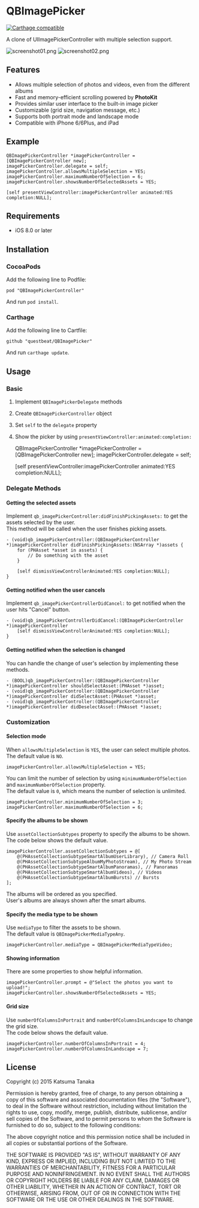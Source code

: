# QBImagePicker

[![Carthage compatible](https://img.shields.io/badge/Carthage-compatible-4BC51D.svg?style=flat)](https://github.com/Carthage/Carthage)

A clone of UIImagePickerController with multiple selection support.

![screenshot01.png](screenshot01.png)
![screenshot02.png](screenshot02.png)



## Features

- Allows multiple selection of photos and videos, even from the different albums
- Fast and memory-efficient scrolling powered by **PhotoKit**
- Provides similar user interface to the built-in image picker
- Customizable (grid size, navigation message, etc.)
- Supports both portrait mode and landscape mode
- Compatible with iPhone 6/6Plus, and iPad



## Example

    QBImagePickerController *imagePickerController = [QBImagePickerController new];
    imagePickerController.delegate = self;
    imagePickerController.allowsMultipleSelection = YES;
    imagePickerController.maximumNumberOfSelection = 6;
    imagePickerController.showsNumberOfSelectedAssets = YES;

    [self presentViewController:imagePickerController animated:YES completion:NULL];



## Requirements

- iOS 8.0 or later



## Installation

### CocoaPods

Add the following line to Podfile:

    pod "QBImagePickerController"

And run `pod install`.


### Carthage

Add the following line to Cartfile:

    github "questbeat/QBImagePicker"

And run `carthage update`.



## Usage

### Basic

1. Implement `QBImagePickerDelegate` methods
2. Create `QBImagePickerController` object
3. Set `self` to the `delegate` property
4. Show the picker by using `presentViewController:animated:completion:`

    QBImagePickerController *imagePickerController = [QBImagePickerController new];
    imagePickerController.delegate = self;

    [self presentViewController:imagePickerController animated:YES completion:NULL];


### Delegate Methods

#### Getting the selected assets

Implement `qb_imagePickerController:didFinishPickingAssets:` to get the assets selected by the user.  
This method will be called when the user finishes picking assets.

    - (void)qb_imagePickerController:(QBImagePickerController *)imagePickerController didFinishPickingAssets:(NSArray *)assets {
        for (PHAsset *asset in assets) {
            // Do something with the asset
        }

        [self dismissViewControllerAnimated:YES completion:NULL];
    }


#### Getting notified when the user cancels

Implement `qb_imagePickerControllerDidCancel:` to get notified when the user hits "Cancel" button.

    - (void)qb_imagePickerControllerDidCancel:(QBImagePickerController *)imagePickerController
        [self dismissViewControllerAnimated:YES completion:NULL];
    }


#### Getting notified when the selection is changed

You can handle the change of user's selection by implementing these methods.

    - (BOOL)qb_imagePickerController:(QBImagePickerController *)imagePickerController shouldSelectAsset:(PHAsset *)asset;
    - (void)qb_imagePickerController:(QBImagePickerController *)imagePickerController didSelectAsset:(PHAsset *)asset;
    - (void)qb_imagePickerController:(QBImagePickerController *)imagePickerController didDeselectAsset:(PHAsset *)asset;


### Customization

#### Selection mode

When `allowsMultipleSelection` is `YES`, the user can select multiple photos.  
The default value is `NO`.

    imagePickerController.allowsMultipleSelection = YES;

You can limit the number of selection by using `minimumNumberOfSelection` and `maximumNumberOfSelection` property.  
The default value is `0`, which means the number of selection is unlimited.

    imagePickerController.minimumNumberOfSelection = 3;
    imagePickerController.maximumNumberOfSelection = 6;


#### Specify the albums to be shown

Use `assetCollectionSubtypes` property to specify the albums to be shown.  
The code below shows the default value.

    imagePickerController.assetCollectionSubtypes = @[
        @(PHAssetCollectionSubtypeSmartAlbumUserLibrary), // Camera Roll
        @(PHAssetCollectionSubtypeAlbumMyPhotoStream), // My Photo Stream
        @(PHAssetCollectionSubtypeSmartAlbumPanoramas), // Panoramas
        @(PHAssetCollectionSubtypeSmartAlbumVideos), // Videos
        @(PHAssetCollectionSubtypeSmartAlbumBursts) // Bursts
    ];

The albums will be ordered as you specified.  
User's albums are always shown after the smart albums.


#### Specify the media type to be shown

Use `mediaType` to filter the assets to be shown.  
The default value is `QBImagePickerMediaTypeAny`.

    imagePickerController.mediaType = QBImagePickerMediaTypeVideo;


#### Showing information

There are some properties to show helpful information.

    imagePickerController.prompt = @"Select the photos you want to upload!";
    imagePickerController.showsNumberOfSelectedAssets = YES;


#### Grid size

Use `numberOfColumnsInPortrait` and `numberOfColumnsInLandscape` to change the grid size.  
The code below shows the default value.

    imagePickerController.numberOfColumnsInPortrait = 4;
    imagePickerController.numberOfColumnsInLandscape = 7;



## License

Copyright (c) 2015 Katsuma Tanaka

Permission is hereby granted, free of charge, to any person obtaining a copy of this software and associated documentation files (the "Software"), to deal in the Software without restriction, including without limitation the rights to use, copy, modify, merge, publish, distribute, sublicense, and/or sell copies of the Software, and to permit persons to whom the Software is furnished to do so, subject to the following conditions:

The above copyright notice and this permission notice shall be included in all copies or substantial portions of the Software.

THE SOFTWARE IS PROVIDED "AS IS", WITHOUT WARRANTY OF ANY KIND, EXPRESS OR IMPLIED, INCLUDING BUT NOT LIMITED TO THE WARRANTIES OF MERCHANTABILITY, FITNESS FOR A PARTICULAR PURPOSE AND NONINFRINGEMENT. IN NO EVENT SHALL THE AUTHORS OR COPYRIGHT HOLDERS BE LIABLE FOR ANY CLAIM, DAMAGES OR OTHER LIABILITY, WHETHER IN AN ACTION OF CONTRACT, TORT OR OTHERWISE, ARISING FROM, OUT OF OR IN CONNECTION WITH THE SOFTWARE OR THE USE OR OTHER DEALINGS IN THE SOFTWARE.
